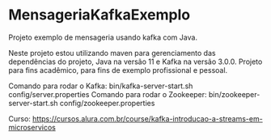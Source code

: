 # MensageriaKafkaExemplo
Projeto exemplo de mensageria usando kafka com Java.

Neste projeto estou utilizando maven para gerenciamento das dependências do projeto, Java na versão 11 e Kafka na versão 3.0.0.
Projeto para fins acadêmico, para fins de exemplo profissional e pessoal.

Comando para rodar o Kafka: bin/kafka-server-start.sh config/server.properties
Comando para rodar o Zookeeper: bin/zookeeper-server-start.sh config/zookeeper.properties

Curso: https://cursos.alura.com.br/course/kafka-introducao-a-streams-em-microservicos
